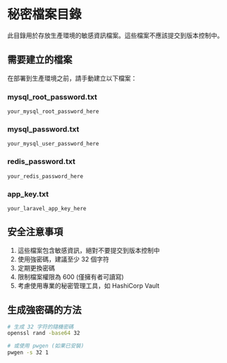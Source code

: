 # 秘密檔案目錄

此目錄用於存放生產環境的敏感資訊檔案。這些檔案不應該提交到版本控制中。

## 需要建立的檔案

在部署到生產環境之前，請手動建立以下檔案：

### mysql_root_password.txt
```
your_mysql_root_password_here
```

### mysql_password.txt  
```
your_mysql_user_password_here
```

### redis_password.txt
```
your_redis_password_here
```

### app_key.txt
```
your_laravel_app_key_here
```

## 安全注意事項

1. 這些檔案包含敏感資訊，絕對不要提交到版本控制中
2. 使用強密碼，建議至少 32 個字符
3. 定期更換密碼
4. 限制檔案權限為 600 (僅擁有者可讀寫)
5. 考慮使用專業的秘密管理工具，如 HashiCorp Vault

## 生成強密碼的方法

```bash
# 生成 32 字符的隨機密碼
openssl rand -base64 32

# 或使用 pwgen (如果已安裝)
pwgen -s 32 1
```
